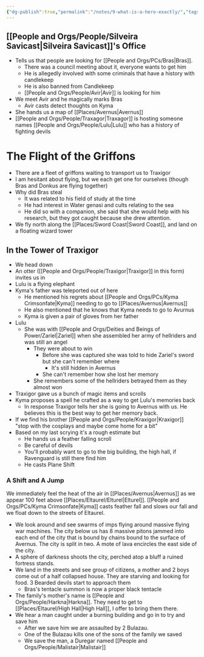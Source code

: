 ```yaml
---
{"dg-publish":true,"permalink":"/notes/9-what-is-a-hero-exactly/","tags":["Session-Notes"]}
---
```



## [[People and Orgs/People/Silveira Savicast\|Silveira Savicast]]'s Office
 - Tells us that people are looking for [[People and Orgs/PCs/Bras\|Bras]]. 
	 - There was a council meeting about it, everyone wants to get him
	 - He is allegedly involved with some criminals that have a history with candlekeep
	 - He is also banned from Candlekeep
	 - [[People and Orgs/People/Avir\|Avir]] is looking for him
- We meet Avir and he magically marks Bras 
	- Avir casts detect thoughts on Kyma
- She hands us a map of [[Places/Avernus\|Avernus]]
- [[People and Orgs/People/Traxagor\|Traxagor]] is hosting someone names [[People and Orgs/People/Lulu\|Lulu]] who has a history of fighting devils
# The Flight of the Griffons
- There are a fleet of griffons waiting to transport us to Traxigor
- I am hesitant about flying, but we each get one for ourselves (though Bras and Donkus are flying together)
- Why did Bras steal
	- It was related to his field of study at the time
	- He had interest in Water genasi and cults relating to the sea
	- He did so with a companion, she said that she would help with his research, but they got caught because she drew attention. 
- We fly north along the [[Places/Sword Coast\|Sword Coast]], and land on a floating wizard tower
## In the Tower of Traxigor
- We head down
- An otter ([[People and Orgs/People/Traxigor\|Traxigor]] in this form) invites us in
- Lulu is a flying elephant 
- Kyma's father was teleported out of here
	- He mentioned his regrets about [[People and Orgs/PCs/Kyma Crimsonfate\|Kyma]] needing to go to [[Places/Avernus\|Avernus]]
	- He also mentioned that he knows that Kyma needs to go to Avurnus
	- Kyma is given a pair of gloves from her father
- Lulu 
	- She was with [[People and Orgs/Deities and Beings of Power/Zariel\|Zariel]] when she assembled her army of hellriders and was still an angel
		- They were about to win
			- Before she was captured she was told to hide Zariel's sword but she can't remember where
				- It's still hidden in Avernus
			- She can't remember how she lost her memory
		- She remembers some of the hellriders betrayed them as they almost won
- Traxigor gave us a bunch of magic items and scrolls
- Kyma proposes a spell he crafted as a way to get Lulu's memories back
	- In response Traxigor tells her she is going to Avernus with us. He believes this is the best way to get her memory back. 
- If we find his brother [[People and Orgs/People/Kraxigor\|Kraxigor]] "stop with the cosplays and maybe come home for a bit"
- Based on my last scrying it's a rough estimate but
	- He hands us a feather falling scroll
	- Be careful of devils
	- You'll probably want to go to the big building, the high hall, if Ravenguard is still there find him
	- He casts Plane Shift 
### A Shift and A Jump
We immediately feel the heat of the air in [[Places/Avernus\|Avernus]] as we appear 100 feet above [[Places/Eltaurel/Elturel\|Elturel]]. [[People and Orgs/PCs/Kyma Crimsonfate\|Kyma]] casts feather fall and slows our fall and we float down to the streets of Eltaurel.
- We look around and see swarms of imps flying around massive flying war machines. The city below us has 8 massive pitons jammed into each end of the city that is bound by chains bound to the surface of Avernus. The city is split in two. A mote of lava encircles the east side of the city.
- A sphere of darkness shoots the city, perched atop a bluff a ruined fortress stands. 
- We land in the streets and see group of citizens, a mother and 2 boys come out of a half collapsed house. They are starving and looking for food. 3 Bearded devils start to approach them
	- Bras's tentacle summon is now a proper black tentacle 
- The family's mother's name is [[People and Orgs/People/Harkna\|Harkna]]. They need to get to [[Places/Eltaurel/High Hall\|High Hall]], I offer to bring them there. 
- We hear a man caught under a burning building and go in to try and save him
	- After we save him we are assaulted by 2 Bulazau. 
	- One of the Bulazau kills one of the sons of the family we saved
	- We save the man, a Duregar named [[People and Orgs/People/Malistair\|Malistair]]